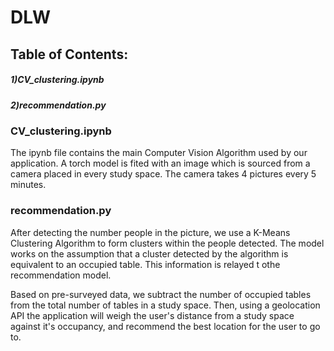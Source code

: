 # DLW

## Table of Contents:
##### 1)CV_clustering.ipynb 
##### 2)recommendation.py

### CV_clustering.ipynb
The ipynb file contains the main Computer Vision Algorithm used by our application. A torch model is fited with an image which is sourced from a camera placed in every study space. The camera takes 4 pictures every 5 minutes.

### recommendation.py
After detecting the number people in the picture, we use a K-Means Clustering Algorithm to form clusters within the people detected. The model works on the assumption that a cluster detected by the algorithm is equivalent to an occupied table. This information is relayed t othe recommendation model.


Based on pre-surveyed data, we subtract the number of occupied tables from the total number of tables in a study space. Then, using a geolocation API the application will weigh the user's distance from a study space against it's occupancy, and recommend the best location for the user to go to.
